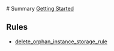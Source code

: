 ‌# Summary​
[Getting Started](setup.md)
## Rules​

* [delete_orphan_instance_storage_rule](delete_orphan_instance_storage_rule.md)